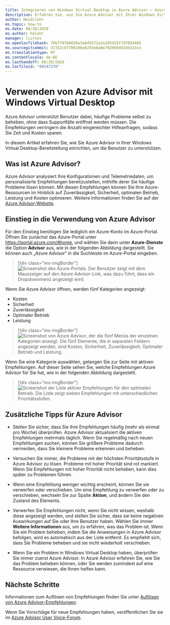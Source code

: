 ```yaml
---
title: Integrieren von Windows Virtual Desktop in Azure Advisor – Azure
description: Erfahren Sie, wie Sie Azure Advisor mit Ihrer Windows Virtual Desktop-Bereitstellung verwenden.
author: Heidilohr
ms.topic: how-to
ms.date: 08/28/2020
ms.author: helohr
manager: lizross
ms.openlocfilehash: 76b7f97b6020a3a0d5571a3a105d15f7d7893485
ms.sourcegitcommit: d7352c07708180a9293e8a0e7020b9dd3dd153ce
ms.translationtype: HT
ms.contentlocale: de-DE
ms.lasthandoff: 08/30/2020
ms.locfileid: "89147270"
---
```

# <a name="use-azure-advisor-with-windows-virtual-desktop"></a>Verwenden von Azure Advisor mit Windows Virtual Desktop

Azure Advisor unterstützt Benutzer dabei, häufige Probleme selbst zu beheben, ohne dass Supportfälle eröffnet werden müssen. Die Empfehlungen verringern die Anzahl eingereichter Hilfeanfragen, sodass Sie Zeit und Kosten sparen.

In diesem Artikel erfahren Sie, wie Sie Azure Advisor in Ihrer Windows Virtual Desktop-Bereitstellung einrichten, um die Benutzer zu unterstützen.

## <a name="what-is-azure-advisor"></a>Was ist Azure Advisor?

Azure Advisor analysiert Ihre Konfigurationen und Telemetriedaten, um personalisierte Empfehlungen bereitzustellen, mithilfe derer Sie häufige Probleme lösen können. Mit diesen Empfehlungen können Sie Ihre Azure-Ressourcen im Hinblick auf Zuverlässigkeit, Sicherheit, optimalen Betrieb, Leistung und Kosten optimieren. Weitere Informationen finden Sie auf der [Azure Advisor-Website](https://azure.microsoft.com/services/advisor/).

## <a name="how-to-start-using-azure-advisor"></a>Einstieg in die Verwendung von Azure Advisor

Für den Einstieg benötigen Sie lediglich ein Azure-Konto im Azure-Portal. Öffnen Sie zunächst das Azure-Portal unter <https://portal.azure.com/#home>, und wählen Sie dann unter **Azure-Dienste** die Option **Advisor** aus, wie in der folgenden Abbildung dargestellt. Sie können auch „Azure Advisor“ in die Suchleiste im Azure-Portal eingeben.

> [!div class="mx-imgBorder"]
> ![Screenshot des Azure-Portals. Der Benutzer zeigt mit dem Mauszeiger auf den Azure Advisor-Link, was dazu führt, dass ein Dropdownmenü angezeigt wird.](media/azure-advisor.png)

Wenn Sie Azure Advisor öffnen, werden fünf Kategorien angezeigt:

- Kosten
- Sicherheit
- Zuverlässigkeit
- Optimaler Betrieb
- Leistung

> [!div class="mx-imgBorder"]
> ![Screenshot von Azure Advisor, der die fünf Menüs der einzelnen Kategorien anzeigt. Die fünf Elemente, die in separaten Feldern angezeigt werden, sind Kosten, Sicherheit, Zuverlässigkeit, Optimaler Betrieb und Leistung.](media/advisor-categories.png)

Wenn Sie eine Kategorie auswählen, gelangen Sie zur Seite mit aktiven Empfehlungen. Auf dieser Seite sehen Sie, welche Empfehlungen Azure Advisor für Sie hat, wie in der folgenden Abbildung dargestellt.

> [!div class="mx-imgBorder"]
> ![Screenshot der Liste aktiver Empfehlungen für den optimalen Betrieb. Die Liste zeigt sieben Empfehlungen mit unterschiedlichen Prioritätsstufen.](media/active-suggestions.png)

## <a name="additional-tips-for-azure-advisor"></a>Zusätzliche Tipps für Azure Advisor

- Stellen Sie sicher, dass Sie Ihre Empfehlungen häufig (mehr als einmal pro Woche) überprüfen. Azure Advisor aktualisiert die aktiven Empfehlungen mehrmals täglich. Wenn Sie regelmäßig nach neuen Empfehlungen suchen, können Sie größere Probleme dadurch vermeiden, dass Sie kleinere Probleme erkennen und beheben.

- Versuchen Sie immer, die Probleme mit der höchsten Prioritätsstufe in Azure Advisor zu lösen. Probleme mit hoher Priorität sind rot markiert. Wenn Sie Empfehlungen mit hoher Priorität nicht beheben, kann dies später zu Problemen führen.

- Wenn eine Empfehlung weniger wichtig erscheint, können Sie sie verwerfen oder verschieben. Um eine Empfehlung zu verwerfen oder zu verschieben, wechseln Sie zur Spalte **Aktion**, und ändern Sie den Zustand des Elements.

- Verwerfen Sie Empfehlungen nicht, wenn Sie nicht wissen, weshalb diese angezeigt werden, und stellen Sie sicher, dass sie keine negativen Auswirkungen auf Sie oder Ihre Benutzer haben. Wählen Sie immer **Weitere Informationen** aus, um zu erfahren, was das Problem ist. Wenn Sie ein Problem beheben, indem Sie die Anweisungen in Azure Advisor befolgen, wird es automatisch aus der Liste entfernt. Es empfiehlt sich, dass Sie Probleme beheben und sie nicht wiederholt verschieben.

- Wenn Sie ein Problem in Windows Virtual Desktop haben, überprüfen Sie immer zuerst Azure Advisor. In Azure Advisor erfahren Sie, wie Sie das Problem beheben können, oder Sie werden zumindest auf eine Ressource verwiesen, die Ihnen helfen kann.

## <a name="next-steps"></a>Nächste Schritte

Informationen zum Auflösen von Empfehlungen finden Sie unter [Auflösen von Azure Advisor-Empfehlungen](azure-advisor-recommendations.md).

Wenn Sie Vorschläge für neue Empfehlungen haben, veröffentlichen Sie sie im [Azure Advisor User Voice-Forum](https://windowsvirtualdesktop.uservoice.com/forums/930847-azure-advisor-recommendations).
